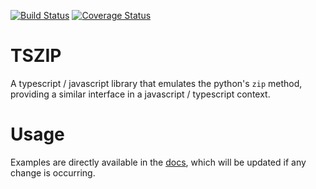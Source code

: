 [![Build Status](https://travis-ci.com/briosheje/tszip.svg?branch=master)](https://travis-ci.com/briosheje/tszip)
[![Coverage Status](https://coveralls.io/repos/github/briosheje/tszip/badge.svg?branch=master)](https://coveralls.io/github/briosheje/tszip?branch=master)

# TSZIP

A typescript / javascript library that emulates the python's `zip` method, providing a similar interface in a javascript / typescript context.

# Usage

Examples are directly available in the <a href="https://briosheje.github.io/tszip/">docs</a>, which will be updated if any change is occurring.
